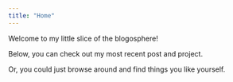 ```yaml
---
title: "Home"
---
```


Welcome to my little slice of the blogosphere!

Below, you can check out my most recent post and project.

Or, you could just browse around and find things you like yourself.
